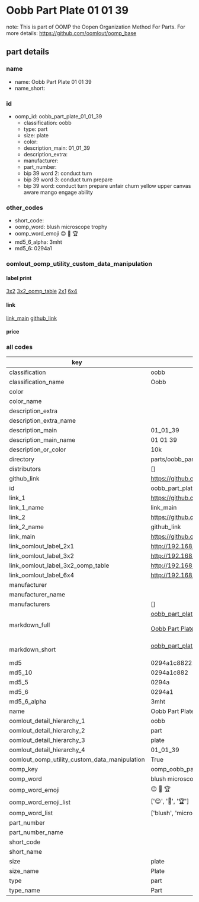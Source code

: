 # Oobb Part Plate 01 01 39  

note: This is part of OOMP the Oopen Organization Method For Parts. For more details: https://github.com/oomlout/oomp_base

##  part details





### name
* name: Oobb Part Plate 01 01 39
* name_short: 
### id
* oomp_id: oobb_part_plate_01_01_39
  * classification: oobb
  * type: part
  * size: plate
  * color: 
  * description_main: 01_01_39
  * description_extra: 
  * manufacturer: 
  * part_number: 
  * bip 39 word 2: conduct turn
  * bip 39 word 3: conduct turn prepare
  * bip 39 word: conduct turn prepare unfair churn yellow upper canvas aware mango engage ability

### other_codes
* short_code: 
* oomp_word: blush microscope trophy
* oomp_word_emoji :blush: :microscope: :trophy:
* md5_6_alpha: 3mht
* md5_6: 0294a1






### oomlout_oomp_utility_custom_data_manipulation
#### label print
[3x2](http://192.168.1.245:1112/?label=oomp%203mht)
[3x2_oomp_table](http://192.168.1.107:1112/?label=oomp%203mht)
[2x1](http://192.168.1.242:1112/?label=oomp%203mht)
[6x4](http://192.168.1.55:1112/?label=oomp%203mht)    

#### link

[link_main](https://github.com/oomlout/oomlout_oomp_current_version_messy/tree/main/parts/oobb_part_plate_01_01_39) [github_link](https://github.com/oomlout/oomlout_oomp_part_src/tree/main/parts/oobb_part_plate_01_01_39)                             

#### price







### all codes 
| key | value |  
| --- | --- |  
| classification | oobb |  
| classification_name | Oobb |  
| color |  |  
| color_name |  |  
| description_extra |  |  
| description_extra_name |  |  
| description_main | 01_01_39 |  
| description_main_name | 01 01 39 |  
| description_or_color | 10k |  
| directory | parts/oobb_part_plate_01_01_39 |  
| distributors | [] |  
| github_link | https://github.com/oomlout/oomlout_oomp_part_src/tree/main/parts/oobb_part_plate_01_01_39 |  
| id | oobb_part_plate_01_01_39 |  
| link_1 | https://github.com/oomlout/oomlout_oomp_current_version_messy/tree/main/parts/oobb_part_plate_01_01_39 |  
| link_1_name | link_main |  
| link_2 | https://github.com/oomlout/oomlout_oomp_part_src/tree/main/parts/oobb_part_plate_01_01_39 |  
| link_2_name | github_link |  
| link_main | https://github.com/oomlout/oomlout_oomp_current_version_messy/tree/main/parts/oobb_part_plate_01_01_39 |  
| link_oomlout_label_2x1 | http://192.168.1.242:1112/?label=oomp%203mht |  
| link_oomlout_label_3x2 | http://192.168.1.245:1112/?label=oomp%203mht |  
| link_oomlout_label_3x2_oomp_table | http://192.168.1.107:1112/?label=oomp%203mht |  
| link_oomlout_label_6x4 | http://192.168.1.55:1112/?label=oomp%203mht |  
| manufacturer |  |  
| manufacturer_name |  |  
| manufacturers | [] |  
| markdown_full | [oobb_part_plate_01_01_39](https://github.com/oomlout/oomlout_oomp_current_version_messy/tree/main/parts/oobb_part_plate_01_01_39)<br>[](https://github.com/oomlout/oomlout_oomp_current_version_messy/tree/main/parts/oobb_part_plate_01_01_39)<br>[Oobb Part Plate 01 01 39](https://github.com/oomlout/oomlout_oomp_current_version_messy/tree/main/parts/oobb_part_plate_01_01_39)<br><br> |  
| markdown_short | [oobb_part_plate_01_01_39](https://github.com/oomlout/oomlout_oomp_current_version_messy/tree/main/parts/oobb_part_plate_01_01_39)<br><br> |  
| md5 | 0294a1c88221bde3fc146ed153fab176 |  
| md5_10 | 0294a1c882 |  
| md5_5 | 0294a |  
| md5_6 | 0294a1 |  
| md5_6_alpha | 3mht |  
| name | Oobb Part Plate 01 01 39 |  
| oomlout_detail_hierarchy_1 | oobb |  
| oomlout_detail_hierarchy_2 | part |  
| oomlout_detail_hierarchy_3 | plate |  
| oomlout_detail_hierarchy_4 | 01_01_39 |  
| oomlout_oomp_utility_custom_data_manipulation | True |  
| oomp_key | oomp_oobb_part_plate_01_01_39 |  
| oomp_word | blush microscope trophy |  
| oomp_word_emoji | :blush: :microscope: :trophy: |  
| oomp_word_emoji_list | [':blush:', ':microscope:', ':trophy:'] |  
| oomp_word_list | ['blush', 'microscope', 'trophy'] |  
| part_number |  |  
| part_number_name |  |  
| short_code |  |  
| short_name |  |  
| size | plate |  
| size_name | Plate |  
| type | part |  
| type_name | Part |  
